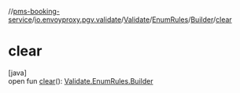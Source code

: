 //[pms-booking-service](../../../../../index.md)/[io.envoyproxy.pgv.validate](../../../index.md)/[Validate](../../index.md)/[EnumRules](../index.md)/[Builder](index.md)/[clear](clear.md)

# clear

[java]\
open fun [clear](clear.md)(): [Validate.EnumRules.Builder](index.md)